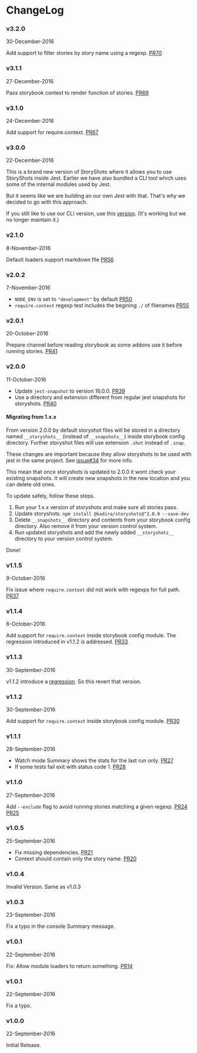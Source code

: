 # ChangeLog

### v3.2.0
30-December-2016

Add support to filter stories by story name using a regexp. [PR70](https://github.com/storybooks/storyshots/pull/70)

### v3.1.1
27-December-2016

Pass storybook context to render function of stories. [PR69](https://github.com/storybooks/storyshots/pull/69)

### v3.1.0
24-December-2016

Add support for require.context. [PR67](https://github.com/storybooks/storyshots/pull/67)

### v3.0.0
22-December-2016

This is a brand new version of StoryShots where it allows you to use StoryShots inside Jest. Earlier we have also bundled a CLI tool which uses some of the internal modules used by Jest.

But it seems like we are building an our own Jest with that. That's why we decided to go with this approach.

If you still like to use our CLI version, use this [version](https://github.com/storybooks/storyshots/tree/v2.1.0).
(It's working but we no longer maintain it.)

### v2.1.0
8-November-2016

Default loaders support markdown file [PR56](https://github.com/kadirahq/storyshots/pull/56)

### v2.0.2
7-November-2016

* `NODE_ENV` is set to `"development"` by default [PR50](https://github.com/kadirahq/storyshots/pull/50)
* `require.context` regexp test includes the begining `./` of filenames [PR55](https://github.com/kadirahq/storyshots/pull/55)

### v2.0.1
20-October-2016

Prepare channel before reading storybook as some addons use it before running stories. [PR41](https://github.com/kadirahq/storyshots/pull/41)

### v2.0.0
11-October-2016

* Update `jest-snapshot` to version 16.0.0. [PR39](https://github.com/kadirahq/storyshots/pull/39)
* Use a directory and extension different from regular jest snapshots for storyshots. [PR40](https://github.com/kadirahq/storyshots/pull/40)

#### Migrating from 1.x.x

From version 2.0.0 by default storyshot files will be stored in a directory named `__storyshots__` (instead of `__snapshots__`) inside storybook config directory. Further storyshot files will use extension `.shot` instead of `.snap`.

These changes are important because they allow storyshots to be used with jest in the same project. See [issue#34](https://github.com/kadirahq/storyshots/issues/34) for more info.

This mean that once storyshots is updated to 2.0.0 it wont check your existing snapshots. It will create new snapshots in the new location and you can delete old ones.

To update safely, follow these steps.

1. Run your 1.x.x version of storyshots and make sure all stories pass.
2. Update storyshots. `npm install @kadira/storyshots@^2.0.0 --save-dev`
3. Delete `__snapshots__` directory and contents from your storybook config directory. Also remove it from your version control system.
4. Run updated storyshots and add the newly added `__storyshots__` directory to your version control system.

Done!

### v1.1.5
9-October-2016

Fix issue where `require.context` did not work with regexps for full path. [PR37](https://github.com/kadirahq/storyshots/pull/37)

### v1.1.4
6-October-2016

Add support for `require.context` inside storybook config module. The regression introduced in v1.1.2 is addressed. [PR33](https://github.com/kadirahq/storyshots/pull/30)

### v1.1.3
30-September-2016

v1.1.2 introduce a [regression](https://github.com/kadirahq/storyshots/pull/30#issuecomment-250805615). So this revert that version.

### v1.1.2
30-September-2016

Add support for `require.context` inside storybook config module. [PR30](https://github.com/kadirahq/storyshots/pull/30)

### v1.1.1
28-September-2016

* Watch mode Summary shows the stats for the last run only. [PR27](https://github.com/kadirahq/storyshots/pull/27)
* If some tests fail exit with status code 1. [PR28](https://github.com/kadirahq/storyshots/pull/28)

### v1.1.0
27-September-2016

Add `--exclude` flag to avoid running stories matching a given regexp. [PR24](https://github.com/kadirahq/storyshots/pull/24) [PR25](https://github.com/kadirahq/storyshots/pull/25)

### v1.0.5
25-September-2016

* Fix missing dependencies. [PR21](https://github.com/kadirahq/storyshots/pull/21)
* Context should contain only the story name. [PR20](https://github.com/kadirahq/storyshots/pull/20)

### v1.0.4

Invalid Version. Same as v1.0.3

### v1.0.3
23-September-2016

Fix a typo in the console Summary message.

### v1.0.1
22-September-2016

Fix: Allow module loaders to return something. [PR14](https://github.com/kadirahq/storyshots/pull/14)

### v1.0.1
22-September-2016

Fix a typo.

### v1.0.0
22-September-2016

Initial Release.
